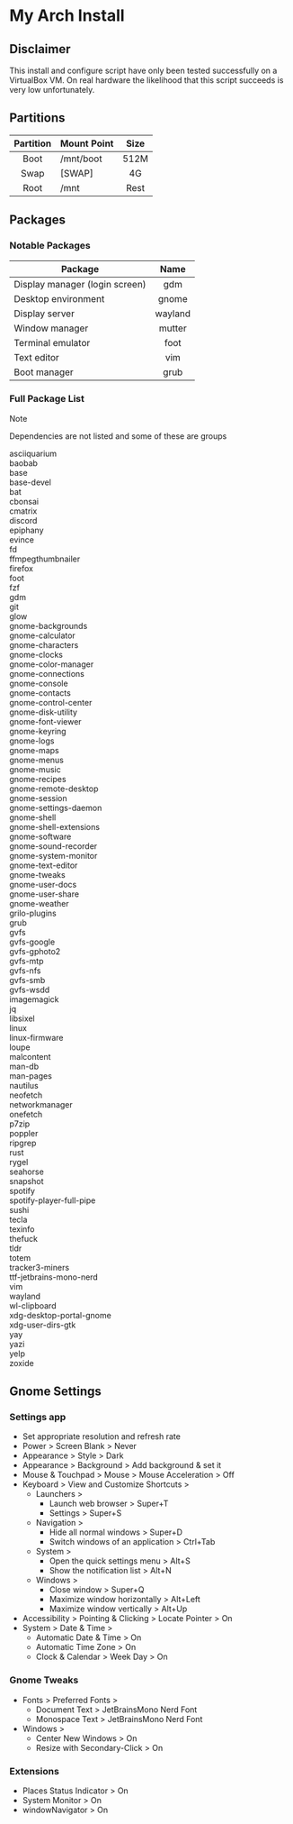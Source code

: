 # My Arch Install

## Disclaimer

This install and configure script have only been tested successfully on a VirtualBox VM.
On real hardware the likelihood that this script succeeds is very low unfortunately.

## Partitions

| Partition | Mount Point | Size |
|:---------:|:------------|:----:|
|   Boot    |  /mnt/boot  | 512M |
|   Swap    |   [SWAP]    |  4G  |
|   Root    |    /mnt     | Rest |

## Packages

### Notable Packages

| Package                        | Name    |
|--------------------------------|:-------:|
| Display manager (login screen) | gdm     |
| Desktop environment            | gnome   |
| Display server                 | wayland |
| Window manager                 | mutter  |
| Terminal emulator              | foot    |
| Text editor                    | vim     |
| Boot manager                   | grub    |

### Full Package List

> [!NOTE]
> Dependencies are not listed and some of these are groups

asciiquarium \
baobab \
base \
base-devel \
bat \
cbonsai \
cmatrix \
discord \
epiphany \
evince \
fd \
ffmpegthumbnailer \
firefox \
foot \
fzf \
gdm \
git \
glow \
gnome-backgrounds \
gnome-calculator \
gnome-characters \
gnome-clocks \
gnome-color-manager \
gnome-connections \
gnome-console \
gnome-contacts \
gnome-control-center \
gnome-disk-utility \
gnome-font-viewer \
gnome-keyring \
gnome-logs \
gnome-maps \
gnome-menus \
gnome-music \
gnome-recipes \
gnome-remote-desktop \
gnome-session \
gnome-settings-daemon \
gnome-shell \
gnome-shell-extensions \
gnome-software \
gnome-sound-recorder \
gnome-system-monitor \
gnome-text-editor \
gnome-tweaks \
gnome-user-docs \
gnome-user-share \
gnome-weather \
grilo-plugins \
grub \
gvfs \
gvfs-google \
gvfs-gphoto2 \
gvfs-mtp \
gvfs-nfs \
gvfs-smb \
gvfs-wsdd \
imagemagick \
jq \
libsixel \
linux \
linux-firmware \
loupe \
malcontent \
man-db \
man-pages \
nautilus \
neofetch \
networkmanager \
onefetch \
p7zip \
poppler \
ripgrep \
rust \
rygel \
seahorse \
snapshot \
spotify \
spotify-player-full-pipe \
sushi \
tecla \
texinfo \
thefuck \
tldr \
totem \
tracker3-miners \
ttf-jetbrains-mono-nerd \
vim \
wayland \
wl-clipboard \
xdg-desktop-portal-gnome \
xdg-user-dirs-gtk \
yay \
yazi \
yelp \
zoxide

## Gnome Settings

### Settings app

- Set appropriate resolution and refresh rate
- Power > Screen Blank > Never
- Appearance > Style > Dark
- Appearance > Background > Add background & set it
- Mouse & Touchpad > Mouse > Mouse Acceleration > Off
- Keyboard > View and Customize Shortcuts >
    - Launchers >
        - Launch web browser > Super+T
        - Settings > Super+S
    - Navigation >
        - Hide all normal windows > Super+D
        - Switch windows of an application > Ctrl+Tab
    - System >
        - Open the quick settings menu > Alt+S
        - Show the notification list > Alt+N
    - Windows >
        - Close window > Super+Q
        - Maximize window horizontally > Alt+Left
        - Maximize window vertically > Alt+Up
- Accessibility > Pointing & Clicking > Locate Pointer > On
- System > Date & Time >
    - Automatic Date & Time > On
    - Automatic Time Zone > On
    - Clock & Calendar > Week Day > On

### Gnome Tweaks

- Fonts > Preferred Fonts >
    - Document Text > JetBrainsMono Nerd Font
    - Monospace Text > JetBrainsMono Nerd Font
- Windows >
    - Center New Windows > On
    - Resize with Secondary-Click > On

### Extensions

- Places Status Indicator > On
- System Monitor > On
- windowNavigator > On

